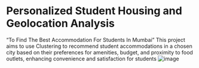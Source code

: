 # Personalized Student Housing and Geolocation Analysis
“To Find The Best Accommodation For Students In Mumbai”
This project aims to use Clustering to recommend student accommodations in a chosen city based on their preferences for amenities, budget, and proximity to food outlets, enhancing convenience and satisfaction for students
![image](https://github.com/user-attachments/assets/0b40659c-e3e9-499c-a9fd-248a479a2c05)
